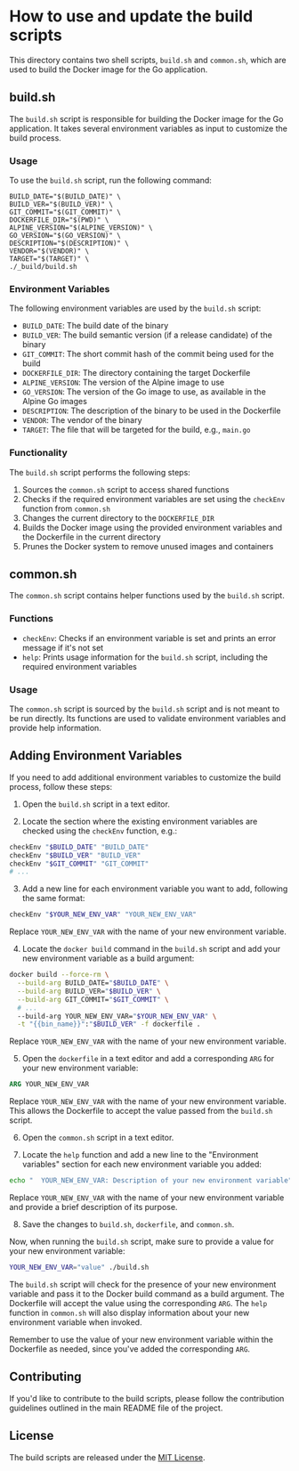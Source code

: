 # How to use and update the build scripts

This directory contains two shell scripts, `build.sh` and `common.sh`, which are used to build the Docker image for the Go application.

## build.sh

The `build.sh` script is responsible for building the Docker image for the Go application. It takes several environment variables as input to customize the build process.

### Usage

To use the `build.sh` script, run the following command:

```
BUILD_DATE="$(BUILD_DATE)" \
BUILD_VER="$(BUILD_VER)" \
GIT_COMMIT="$(GIT_COMMIT)" \
DOCKERFILE_DIR="$(PWD)" \
ALPINE_VERSION="$(ALPINE_VERSION)" \
GO_VERSION="$(GO_VERSION)" \
DESCRIPTION="$(DESCRIPTION)" \
VENDOR="$(VENDOR)" \
TARGET="$(TARGET)" \
./_build/build.sh
```

### Environment Variables

The following environment variables are used by the `build.sh` script:

- `BUILD_DATE`: The build date of the binary
- `BUILD_VER`: The build semantic version (if a release candidate) of the binary
- `GIT_COMMIT`: The short commit hash of the commit being used for the build
- `DOCKERFILE_DIR`: The directory containing the target Dockerfile
- `ALPINE_VERSION`: The version of the Alpine image to use
- `GO_VERSION`: The version of the Go image to use, as available in the Alpine Go images
- `DESCRIPTION`: The description of the binary to be used in the Dockerfile
- `VENDOR`: The vendor of the binary
- `TARGET`: The file that will be targeted for the build, e.g., `main.go`

### Functionality

The `build.sh` script performs the following steps:

1. Sources the `common.sh` script to access shared functions
2. Checks if the required environment variables are set using the `checkEnv` function from `common.sh`
3. Changes the current directory to the `DOCKERFILE_DIR`
4. Builds the Docker image using the provided environment variables and the Dockerfile in the current directory
5. Prunes the Docker system to remove unused images and containers

## common.sh

The `common.sh` script contains helper functions used by the `build.sh` script.

### Functions

- `checkEnv`: Checks if an environment variable is set and prints an error message if it's not set
- `help`: Prints usage information for the `build.sh` script, including the required environment variables

### Usage

The `common.sh` script is sourced by the `build.sh` script and is not meant to be run directly. Its functions are used to validate environment variables and provide help information.

## Adding Environment Variables

If you need to add additional environment variables to customize the build process, follow these steps:

1. Open the `build.sh` script in a text editor.

2. Locate the section where the existing environment variables are checked using the `checkEnv` function, e.g.:

```bash
checkEnv "$BUILD_DATE" "BUILD_DATE"
checkEnv "$BUILD_VER" "BUILD_VER"
checkEnv "$GIT_COMMIT" "GIT_COMMIT"
# ...
```

3. Add a new line for each environment variable you want to add, following the same format:

```bash
checkEnv "$YOUR_NEW_ENV_VAR" "YOUR_NEW_ENV_VAR"
```

Replace `YOUR_NEW_ENV_VAR` with the name of your new environment variable.

4. Locate the `docker build` command in the `build.sh` script and add your new environment variable as a build argument:

```bash
docker build --force-rm \
  --build-arg BUILD_DATE="$BUILD_DATE" \
  --build-arg BUILD_VER="$BUILD_VER" \
  --build-arg GIT_COMMIT="$GIT_COMMIT" \
  # ...
  --build-arg YOUR_NEW_ENV_VAR="$YOUR_NEW_ENV_VAR" \
  -t "{{bin_name}}":"$BUILD_VER" -f dockerfile .
```

Replace `YOUR_NEW_ENV_VAR` with the name of your new environment variable.

5. Open the `dockerfile` in a text editor and add a corresponding `ARG` for your new environment variable:

```dockerfile
ARG YOUR_NEW_ENV_VAR
```

Replace `YOUR_NEW_ENV_VAR` with the name of your new environment variable. This allows the Dockerfile to accept the value passed from the `build.sh` script.

6. Open the `common.sh` script in a text editor.

7. Locate the `help` function and add a new line to the "Environment variables" section for each new environment variable you added:

```bash
echo "  YOUR_NEW_ENV_VAR: Description of your new environment variable"
```

Replace `YOUR_NEW_ENV_VAR` with the name of your new environment variable and provide a brief description of its purpose.

8. Save the changes to `build.sh`, `dockerfile`, and `common.sh`.

Now, when running the `build.sh` script, make sure to provide a value for your new environment variable:

```bash
YOUR_NEW_ENV_VAR="value" ./build.sh
```

The `build.sh` script will check for the presence of your new environment variable and pass it to the Docker build command as a build argument. The Dockerfile will accept the value using the corresponding `ARG`. The `help` function in `common.sh` will also display information about your new environment variable when invoked.

Remember to use the value of your new environment variable within the Dockerfile as needed, since you've added the corresponding `ARG`.

## Contributing

If you'd like to contribute to the build scripts, please follow the contribution guidelines outlined in the main README file of the project.

## License

The build scripts are released under the [MIT License](LICENSE).